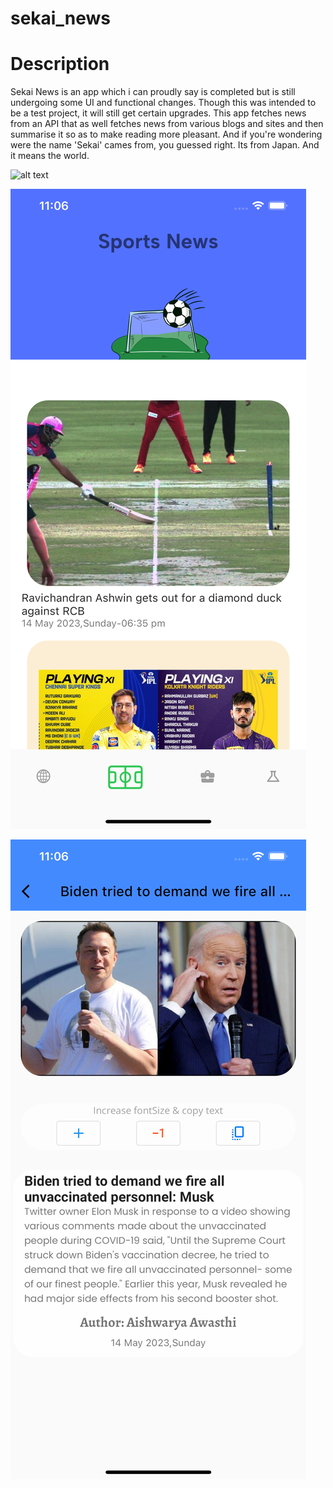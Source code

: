 # sekai_news


# Description

Sekai News is an app which i can proudly say is completed but is still undergoing some UI and functional changes.
Though this was intended to be a test project, it will still get certain upgrades. This app fetches news from an API that as well fetches news from various blogs and sites and then summarise it so as to make reading more pleasant. 
And if you're wondering were the name 'Sekai' cames from, you guessed right. Its from Japan. And it means the world.

![alt text](https://github.com/squirelboy360/sekai_news/blob/main/assets/Simulator%20Screen%20Shot%20-%20iPhone%2014%20Plus%20-%202023-05-14%20at%2023.06.18.png=250x250)

![alt text](https://github.com/squirelboy360/sekai_news/blob/main/assets/Simulator%20Screen%20Shot%20-%20iPhone%2014%20Plus%20-%202023-05-14%20at%2023.06.27.png?raw=true)

![alt text](https://github.com/squirelboy360/sekai_news/blob/main/assets/Simulator%20Screen%20Shot%20-%20iPhone%2014%20Plus%20-%202023-05-14%20at%2023.06.46.png?raw=true)
